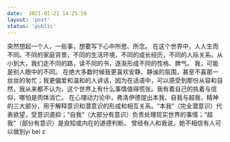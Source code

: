 ```yaml
---
date:  2021-01-21 14:25:56
layout: 'post'
status: 'public'
---
```


突然想起一个人，一些事，想要写下心中所思、所念。
在这个世界中，人人生而不同。不同的家庭背景，不同的生活环境，不同的成长经历，不同的人际关系。从小到大，我们走不同的路，读不同的书，逐渐形成不同的性格、脾气。
我，可能是别人眼中的不同。
在绝大多数时候我更喜欢安静、静谧的氛围，甚至不喜那一丝丝的匆忙；我更偏爱和温和的人讲话，因为在话语中，可以感受到那份从容和自然，我从来都不认为，这个世界上有什么事情值得慌张。我有着自己的执着与信仰，哪怕是肉体消亡。
在心理动力论中，弗洛伊德提出本我、自我与超我，精神的三大部分，用于解释意识和潜意识的形成和相互关系。“本我”（完全潜意识）代表欲望，受意识遏抑；“自我”（大部分有意识）负责处理现实世界的事情；“超我”（部分有意识）是良知或内在的道德判断。
曾经有人和我说，她不相信有人可以做到yi bei z
